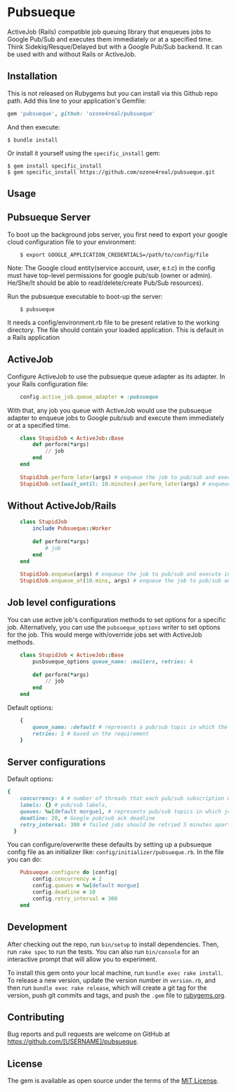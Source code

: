 # Pubsueque

ActiveJob (Rails) compatible job queuing library that enqueues jobs to Google Pub/Sub and executes them immediately or at a specified time. Think Sidekiq/Resque/Delayed but with a Google Pub/Sub backend. It can be used with and without Rails or ActiveJob.

## Installation
This is not released on Rubygems but you can install via this Github repo path. Add this line to your application's Gemfile:

```ruby
gem 'pubsueque', github: 'ozone4real/pubsueque'
```

And then execute:

    $ bundle install

Or install it yourself using the `specific_install` gem:

    $ gem install specific_install
    $ gem specific_install https://github.com/ozone4real/pubsueque.git

## Usage

## Pubsueque Server

To boot up the background jobs server, you first need to export your google cloud configuration file to your environment:

```
    $ export GOOGLE_APPLICATION_CREDENTIALS=/path/to/config/file
```
Note: The Google cloud entity(service account, user, e.t.c) in the config must have top-level permissions for google pub/sub (owner or admin). He/She/It should be able to read/delete/create Pub/Sub resources). 

Run the pubsueque executable to boot-up the server:

```
    $ pubsueque
```
It needs a config/environment.rb file to be present relative to the working directory. The file should contain your loaded application. This is default in a Rails application

## ActiveJob

Configure ActiveJob to use the pubsueque queue adapter as its adapter. In your Rails configuration file:

```ruby
    config.active_job.queue_adapter = :pubsueque
```
With that, any job you queue with ActiveJob would use the pubsueque adapter to enqueue jobs to Google pub/sub and execute them immediately or at a specified time.

```ruby
    class StupidJob < ActiveJob::Base
        def perform(*args)
            // job
        end
    end
    
    StupidJob.perform_later(args) # enqueue the job to pub/sub and execute in the background immediately.
    StupidJob.set(wait_until: 10.minutes).perform_later(args) # enqueue the job to pub/sub and execute in 10 minutes.
```

## Without ActiveJob/Rails

```ruby
    class StupidJob
        include Pubsueque::Worker
        
        def perform(*args)
            # job
        end
    end
    
    StupidJob.enqueue(args) # enqueue the job to pub/sub and execute in the background immediately
    StupidJob.enqueue_at(10.mins, args) # enqueue the job to pub/sub and execute in 10 minutes.
```

## Job level configurations

You can use active job's configuration methods to set options for a specific job. Alternatively, you can use the `pubsueque_options` writer to set options for the job. This would merge with/override jobs set with ActiveJob methods.


```ruby
    class StupidJob < ActiveJob::Base
        pusbsueque_options queue_name: :mailers, retries: 4
        
        def perform(*args)
            // job
        end
    end
```

Default options: 
```ruby
    {
        queue_name: :default # represents a pub/sub topic in which the specific job would be published to.
        retries: 2 # based on the requirement
    }
```

## Server configurations
Default options:

```ruby
{
    concurrency: 4 # number of threads that each pub/sub subscription would listen for and process received messages(jobs). It is best to keep this not-too-high, so as to work well with ActiveRecord's connection pool (which has a default size of 5).
    labels: {} # pub/sub labels,
    queues: %w[default morgue], # represents pub/sub topics in which jobs would be published to. They would be created when the server is booted (if they don't exist)
    deadline: 20, # Google pub/sub ack deadline
    retry_interval: 300 # failed jobs should be retried 5 minutes apart as mentioned in the requirements
  }
```

You can configure/overwrite these defaults by setting up a pubsueque config file as an initializer like: `config/initializer/pubsueque.rb`. In the file you can do:

```ruby
    Pubsueque.configure do |config|
        config.concurrency = 2
        config.queues = %w[default morgue]
        config.deadline = 10
        config.retry_interval = 300
    end
```

## Development

After checking out the repo, run `bin/setup` to install dependencies. Then, run `rake spec` to run the tests. You can also run `bin/console` for an interactive prompt that will allow you to experiment.

To install this gem onto your local machine, run `bundle exec rake install`. To release a new version, update the version number in `version.rb`, and then run `bundle exec rake release`, which will create a git tag for the version, push git commits and tags, and push the `.gem` file to [rubygems.org](https://rubygems.org).

## Contributing

Bug reports and pull requests are welcome on GitHub at https://github.com/[USERNAME]/pubsueque.


## License

The gem is available as open source under the terms of the [MIT License](https://opensource.org/licenses/MIT).
